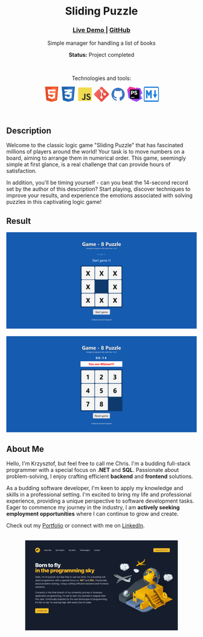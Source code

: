 <div align="center">
    <h1>Sliding Puzzle</h1>
    <h3>
        <a href="https://chrisonoo.github.io/SlidingPuzzle/">
            Live Demo
        </a>
        <span> | </span>
        <a href="https://github.com/chrisonoo/SlidingPuzzle">
            GitHub
        </a>
    </h3>
    <p> Simple manager for handling a list of books</p>
    <p><b>Status:</b> Project completed</p>
    <br>
    <p>Technologies and tools:</p>
    <p>
        <img src="img/html5.svg" width="40" height="40" alt="html"/>
        <img src="img/css3.svg" width="40" height="40" alt="css"/>
        <img src="img/js.svg" width="40" height="40" alt="javascript"/>
        <img src="img/git.svg" width="40" height="40" alt="git"/>
        <img src="img/github.svg" width="40" height="40" alt="github"/>
        <img src="img/phpstorm.svg" width="40" height="40" alt="phpstorm"/>
        <img src="img/md.svg" width="40" height="40" alt="markdown"/>
    </p>
</div>
<br>

## Description

Welcome to the classic logic game "Sliding Puzzle" that has fascinated millions of players around the world! Your task is to move numbers on a board, aiming to arrange them in numerical order. This game, seemingly simple at first glance, is a real challenge that can provide hours of satisfaction.

In addition, you'll be timing yourself - can you beat the 14-second record set by the author of this description? Start playing, discover techniques to improve your results, and experience the emotions associated with solving puzzles in this captivating logic game!

## Result

![Result](img/result1.png)<br/><br/>
![Result](img/result2.png)

## About Me

Hello, I'm Krzysztof, but feel free to call me Chris. I'm a budding full-stack programmer with a special focus on **.NET** and **SQL**. Passionate about problem-solving, I enjoy crafting efficient **backend** and **frontend** solutions.

As a budding software developer, I'm keen to apply my knowledge and skills in a professional setting. I'm excited to bring my life and professional experience, providing a unique perspective to software development tasks. Eager to commence my journey in the industry, I am **actively seeking employment opportunities** where I can continue to grow and create.

Check out my [Portfolio](https://onoo.no/portfolio) or connect with me on [LinkedIn](https://www.linkedin.com/in/k-p-z/).

[<div align="center"><br/><img src="img/portfolio.png" width="80%"></div>](https://onoo.no/portfolio)
